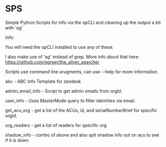 # SPS
Simple Python Scripts for info via the opCLI and cleaning up the output a bit with 'ag'

Info:

You will need the opCLI installed to use any of these. 

I also make use of 'ag' instead of grep. More info about that here:
    https://github.com/ggreer/the_silver_searcher

Scripts use command line arugments, can use --help for more information.

abc - ABC Info Template for zendesk

admin_email_info - Script to get admin emails from orgId.

user_info - Uses MasterMode query to filter identities via email.

get_acu_org - get a list of the ACUs, id, and serialNumberBrief for specific orgId.

org_readers - get a list of readers for specific org

shadow_info - combo of above and also spit shadow info out on acu to see if it is down